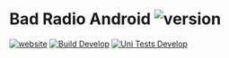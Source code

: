 # Bad Radio Android ![version](https://img.shields.io/badge/v3.0.0--beta3--patch0-blue.svg)

[![website](https://img.shields.io/badge/Website-grey.svg)](https://badradio.nz/)
[![Build Develop](https://github.com/cloudsftp/BadRadioAndroid/actions/workflows/build.yml/badge.svg?branch=develop)](https://github.com/cloudsftp/BadRadioAndroid/actions/workflows/build.yml)
[![Uni Tests Develop](https://github.com/cloudsftp/BadRadioAndroid/actions/workflows/test.yml/badge.svg?branch=develop)](https://github.com/cloudsftp/BadRadioAndroid/actions/workflows/test.yml)

